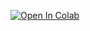 [![Open In Colab](https://colab.research.google.com/assets/colab-badge.svg)](https://colab.research.google.com/github/kuowenyu/self-driving-car/blob/main/computer-vision/feature_based_lane_detection.ipynb)

